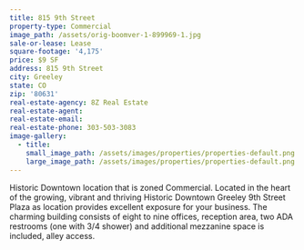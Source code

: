 ```yaml
---
title: 815 9th Street
property-type: Commercial
image_path: /assets/orig-boomver-1-899969-1.jpg
sale-or-lease: Lease
square-footage: '4,175'
price: $9 SF
address: 815 9th Street
city: Greeley
state: CO
zip: '80631'
real-estate-agency: 8Z Real Estate
real-estate-agent:
real-estate-email:
real-estate-phone: 303-503-3083
image-gallery:
  - title:
    small_image_path: /assets/images/properties/properties-default.png
    large_image_path: /assets/images/properties/properties-default.png
---
```


Historic Downtown location that is zoned Commercial. Located in the heart of the growing, vibrant and thriving Historic Downtown Greeley 9th Street Plaza as location provides excellent exposure for your business. The charming building consists of eight to nine offices, reception area, two ADA restrooms (one with 3/4 shower) and additional mezzanine space is included, alley access.